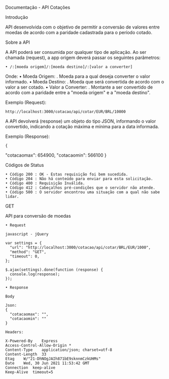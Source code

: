 Documentação - API Cotações

Introdução

API desenvolvida com o objetivo de permitir a conversão de valores entre moedas de acordo com a paridade cadastrada para o período cotado.

Sobre a API

A API poderá ser consumida por qualquer tipo de aplicação. Ao ser chamada (request), a app origem deverá passar os seguintes parâmetros:

	• /:[moeda origem]/:[moeda destino]/:[valor a converter]
	
Onde:
	• Moeda Origem: . Moeda para a qual deseja converter o valor informado.
	• Moeda Destino: . Moeda que será convertida de acordo com o valor a ser cotado.
	• Valor a Converter: . Montante a ser convertido de acordo com a paridade entre a "moeda origem" e a "moeda destino".
	
Exemplo (Request):

	http://localhost:3000/cotacao/api/cotar/EUR/BRL/10000
	
A API devolverá (response) um objeto do tipo JSON, informando o valor convertido, indicando a cotação máxima e mínima para a data informada.

Exemplo (Response):

	{
"cotacaomax": 654900,
  "cotacaomin": 566100
}
	
Códigos de Status

	• Código 200 : OK - Estas requisição foi bem sucedida.
	• Código 204 : Não há conteúdo para enviar para esta solicitação.
	• Código 400 : Requisição Inválida.
	• Código 412 : Cabeçalhos pré-condições que o servidor não atende.
	• Código 500 : O servidor encontrou uma situação com a qual não sabe lidar.
	
GET

API para conversão de moedas

	• Request

	javascript - jQuery
	
	var settings = {
	  "url": "http://localhost:3000/cotacao/api/cotar/BRL/EUR/1000",
	  "method": "GET",
	  "timeout": 0,
	};
	 
	$.ajax(settings).done(function (response) {
	  console.log(response);
	});
	
	• Response
	
	Body
	
	Json:
	{
	  "cotacaomax": "",
	  "cotacaomin": ""
	}
	
	Headers:
	
	X-Powered-By 	Express
	Access-Control-Allow-Origin	*
	Content-Type	application/json; charset=utf-8
	Content-Length	33
	Etag	W/"21-DhNOgJAIh871bE9sknnmCzkUHMs"
	Date	Wed, 30 Jun 2021 11:53:42 GMT
	Connection	keep-alive
	Keep-Alive	timeout=5

